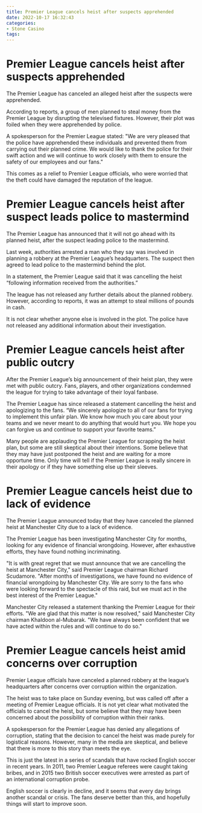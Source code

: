 ```yaml
---
title: Premier League cancels heist after suspects apprehended
date: 2022-10-17 16:32:43
categories:
- Stone Casino
tags:
---
```



#  Premier League cancels heist after suspects apprehended

The Premier League has canceled an alleged heist after the suspects were apprehended.

According to reports, a group of men planned to steal money from the Premier League by disrupting the televised fixtures. However, their plot was foiled when they were apprehended by police.

A spokesperson for the Premier League stated: "We are very pleased that the police have apprehended these individuals and prevented them from carrying out their planned crime. We would like to thank the police for their swift action and we will continue to work closely with them to ensure the safety of our employees and our fans."

This comes as a relief to Premier League officials, who were worried that the theft could have damaged the reputation of the league.

#  Premier League cancels heist after suspect leads police to mastermind

The Premier League has announced that it will not go ahead with its planned heist, after the suspect leading police to the mastermind.

Last week, authorities arrested a man who they say was involved in planning a robbery at the Premier League’s headquarters. The suspect then agreed to lead police to the mastermind behind the plot.

In a statement, the Premier League said that it was cancelling the heist “following information received from the authorities.”

The league has not released any further details about the planned robbery. However, according to reports, it was an attempt to steal millions of pounds in cash.

It is not clear whether anyone else is involved in the plot. The police have not released any additional information about their investigation.

#  Premier League cancels heist after public outcry

After the Premier League’s big announcement of their heist plan, they were met with public outcry. Fans, players, and other organizations condemned the league for trying to take advantage of their loyal fanbase.

The Premier League has since released a statement cancelling the heist and apologizing to the fans. “We sincerely apologize to all of our fans for trying to implement this unfair plan. We know how much you care about your teams and we never meant to do anything that would hurt you. We hope you can forgive us and continue to support your favorite teams.”

Many people are applauding the Premier League for scrapping the heist plan, but some are still skeptical about their intentions. Some believe that they may have just postponed the heist and are waiting for a more opportune time. Only time will tell if the Premier League is really sincere in their apology or if they have something else up their sleeves.

#  Premier League cancels heist due to lack of evidence

The Premier League announced today that they have canceled the planned heist at Manchester City due to a lack of evidence.

The Premier League has been investigating Manchester City for months, looking for any evidence of financial wrongdoing. However, after exhaustive efforts, they have found nothing incriminating.

"It is with great regret that we must announce that we are cancelling the heist at Manchester City," said Premier League chairman Richard Scudamore. "After months of investigations, we have found no evidence of financial wrongdoing by Manchester City. We are sorry to the fans who were looking forward to the spectacle of this raid, but we must act in the best interest of the Premier League."

Manchester City released a statement thanking the Premier League for their efforts. "We are glad that this matter is now resolved," said Manchester City chairman Khaldoon al-Mubarak. "We have always been confident that we have acted within the rules and will continue to do so."

#  Premier League cancels heist amid concerns over corruption

Premier League officials have canceled a planned robbery at the league’s headquarters after concerns over corruption within the organization.

The heist was to take place on Sunday evening, but was called off after a meeting of Premier League officials. It is not yet clear what motivated the officials to cancel the heist, but some believe that they may have been concerned about the possibility of corruption within their ranks.

A spokesperson for the Premier League has denied any allegations of corruption, stating that the decision to cancel the heist was made purely for logistical reasons. However, many in the media are skeptical, and believe that there is more to this story than meets the eye.

This is just the latest in a series of scandals that have rocked English soccer in recent years. In 2011, two Premier League referees were caught taking bribes, and in 2015 two British soccer executives were arrested as part of an international corruption probe.

English soccer is clearly in decline, and it seems that every day brings another scandal or crisis. The fans deserve better than this, and hopefully things will start to improve soon.